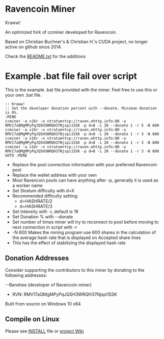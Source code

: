 # Ravencoin Miner

Kraww!

An optimized fork of ccminer developed for Ravencoin.

Based on Christian Buchner's &amp; Christian H.'s CUDA project, no longer active on github since 2014.

Check the [README.txt](README.txt) for the additions


# Example .bat file fail over script

This is the example .bat file provided with the miner. Feel free to use this or your own .bat file.

	:: Kraww!
	:: Set the developer donation percent with --donate. Minimum donation is 0%.
	:MINE
	ccminer -a x16r -o stratum+tcp://raven.ehttp.info:80 -u RMV17aQMgMPyPqJQ5H3WRQH37Njspi1SSK -p d=8 -i 20 --donate 1 -r 5 -N 600
	ccminer -a x16r -o stratum+tcp://raven.ehttp.info:80 -u RMV17aQMgMPyPqJQ5H3WRQH37Njspi1SSK -p d=8 -i 20 --donate 1 -r 3 -N 600
	ccminer -a x16r -o stratum+tcp://raven.ehttp.info:80 -u RMV17aQMgMPyPqJQ5H3WRQH37Njspi1SSK -p d=8 -i 20 --donate 1 -r 3 -N 600
	ccminer -a x16r -o stratum+tcp://raven.ehttp.info:80 -u RMV17aQMgMPyPqJQ5H3WRQH37Njspi1SSK -p d=8 -i 20 --donate 1 -r 3 -N 600
	GOTO :MINE

- Replace the pool connection information with your preferred Ravencoin pool
- Replace the wallet address with your own
- Most Ravencoin pools can have anything after -p, generally it is used as a worker name
- Set Stratum difficulty with d=X
- Recommended difficulty setting:
	- d=HASHRATE/2
	- d=HASHRATE/3
- Set Intensity with -i, default is 19
- Set Donation % with --donate
- Set number of times miner will try to reconnect to pool before moving to next connection in script with -r
- -N 600 Makes the mining program use 600 shares in the calculation of the average hash rate that is displayed on Accepted share lines
- This has the effect of stabilizing the displayed hash rate



## Donation Addresses

Consider supporting the contributors to this miner by donating to the following addresses:

--Banshee (developer of Ravencoin miner)

- RVN: RMV17aQMgMPyPqJQ5H3WRQH37Njspi1SSK

Built from source on Windows 10 x64


Compile on Linux
----------------

Please see [INSTALL](https://github.com/tpruvot/ccminer/blob/linux/INSTALL) file or [project Wiki](https://github.com/tpruvot/ccminer/wiki/Compatibility)
